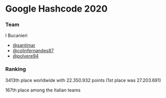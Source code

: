 # Google Hashcode 2020 
### Team
I Bucanieri
* [@santimar](https://github.com/santimar)
* [@colinfernandes87](https://github.com/colinfernandes87)
* [@polvere94](https://github.com/polvere94)
### Ranking
3413th place worldwide with 22.350.932 points (1st place was 27.203.691)

167th place among the Italian teams
